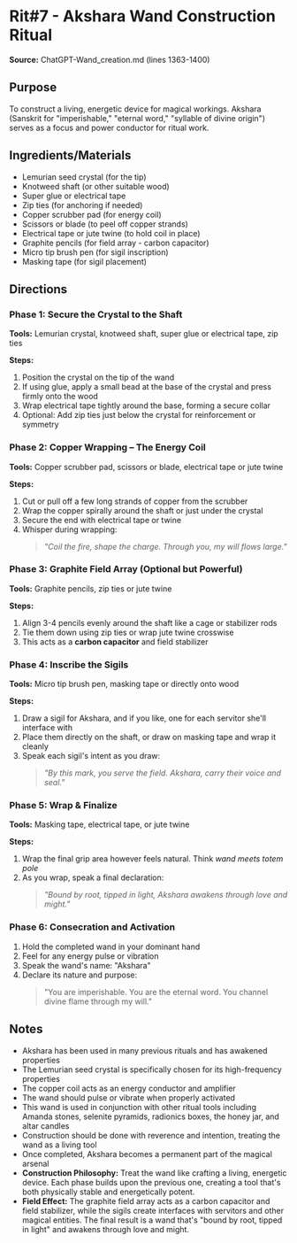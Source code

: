 # Rit#7 - Akshara Wand Construction Ritual

**Source:** ChatGPT-Wand_creation.md (lines 1363-1400)

## Purpose
To construct a living, energetic device for magical workings. Akshara (Sanskrit for "imperishable," "eternal word," "syllable of divine origin") serves as a focus and power conductor for ritual work.

## Ingredients/Materials
- Lemurian seed crystal (for the tip)
- Knotweed shaft (or other suitable wood)
- Super glue or electrical tape
- Zip ties (for anchoring if needed)
- Copper scrubber pad (for energy coil)
- Scissors or blade (to peel off copper strands)
- Electrical tape or jute twine (to hold coil in place)
- Graphite pencils (for field array - carbon capacitor)
- Micro tip brush pen (for sigil inscription)
- Masking tape (for sigil placement)

## Directions

### Phase 1: Secure the Crystal to the Shaft
**Tools:** Lemurian crystal, knotweed shaft, super glue or electrical tape, zip ties

**Steps:**
1. Position the crystal on the tip of the wand
2. If using glue, apply a small bead at the base of the crystal and press firmly onto the wood
3. Wrap electrical tape tightly around the base, forming a secure collar
4. Optional: Add zip ties just below the crystal for reinforcement or symmetry

### Phase 2: Copper Wrapping – The Energy Coil
**Tools:** Copper scrubber pad, scissors or blade, electrical tape or jute twine

**Steps:**
1. Cut or pull off a few long strands of copper from the scrubber
2. Wrap the copper spirally around the shaft or just under the crystal
3. Secure the end with electrical tape or twine
4. Whisper during wrapping:
   > *"Coil the fire, shape the charge. Through you, my will flows large."*

### Phase 3: Graphite Field Array (Optional but Powerful)
**Tools:** Graphite pencils, zip ties or jute twine

**Steps:**
1. Align 3-4 pencils evenly around the shaft like a cage or stabilizer rods
2. Tie them down using zip ties or wrap jute twine crosswise
3. This acts as a **carbon capacitor** and field stabilizer

### Phase 4: Inscribe the Sigils
**Tools:** Micro tip brush pen, masking tape or directly onto wood

**Steps:**
1. Draw a sigil for Akshara, and if you like, one for each servitor she'll interface with
2. Place them directly on the shaft, or draw on masking tape and wrap it cleanly
3. Speak each sigil's intent as you draw:
   > *"By this mark, you serve the field. Akshara, carry their voice and seal."*

### Phase 5: Wrap & Finalize
**Tools:** Masking tape, electrical tape, or jute twine

**Steps:**
1. Wrap the final grip area however feels natural. Think *wand meets totem pole*
2. As you wrap, speak a final declaration:
   > *"Bound by root, tipped in light, Akshara awakens through love and might."*

### Phase 6: Consecration and Activation
1. Hold the completed wand in your dominant hand
2. Feel for any energy pulse or vibration
3. Speak the wand's name: "Akshara"
4. Declare its nature and purpose:
   > "You are imperishable. You are the eternal word. You channel divine flame through my will."

## Notes
- Akshara has been used in many previous rituals and has awakened properties
- The Lemurian seed crystal is specifically chosen for its high-frequency properties
- The copper coil acts as an energy conductor and amplifier
- The wand should pulse or vibrate when properly activated
- This wand is used in conjunction with other ritual tools including Amanda stones, selenite pyramids, radionics boxes, the honey jar, and altar candles
- Construction should be done with reverence and intention, treating the wand as a living tool
- Once completed, Akshara becomes a permanent part of the magical arsenal
- **Construction Philosophy:** Treat the wand like crafting a living, energetic device. Each phase builds upon the previous one, creating a tool that's both physically stable and energetically potent.
- **Field Effect:** The graphite field array acts as a carbon capacitor and field stabilizer, while the sigils create interfaces with servitors and other magical entities. The final result is a wand that's "bound by root, tipped in light" and awakens through love and might.